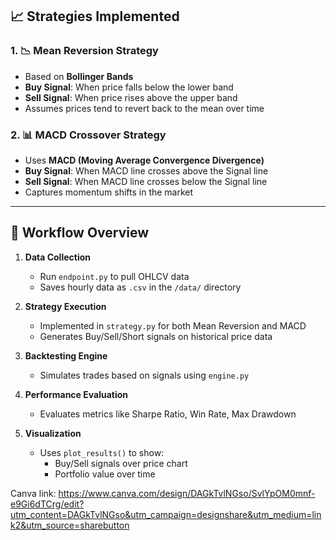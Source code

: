 ## 📈 Strategies Implemented

### 1. 📉 Mean Reversion Strategy
- Based on **Bollinger Bands**
- **Buy Signal**: When price falls below the lower band
- **Sell Signal**: When price rises above the upper band
- Assumes prices tend to revert back to the mean over time

### 2. 📊 MACD Crossover Strategy
- Uses **MACD (Moving Average Convergence Divergence)**
- **Buy Signal**: When MACD line crosses above the Signal line
- **Sell Signal**: When MACD line crosses below the Signal line
- Captures momentum shifts in the market

---
## 🔁 Workflow Overview

1. **Data Collection**
   - Run `endpoint.py` to pull OHLCV data 
   - Saves hourly data as `.csv` in the `/data/` directory

2. **Strategy Execution**
   - Implemented in `strategy.py` for both Mean Reversion and MACD
   - Generates Buy/Sell/Short signals on historical price data

3. **Backtesting Engine**
   - Simulates trades based on signals using `engine.py`

4. **Performance Evaluation**
   - Evaluates metrics like Sharpe Ratio, Win Rate, Max Drawdown

5. **Visualization**
   - Uses `plot_results()` to show:
     - Buy/Sell signals over price chart
     - Portfolio value over time

Canva link:
https://www.canva.com/design/DAGkTvlNGso/SvlYpOM0mnf-e9Gi6dTCrg/edit?utm_content=DAGkTvlNGso&utm_campaign=designshare&utm_medium=link2&utm_source=sharebutton